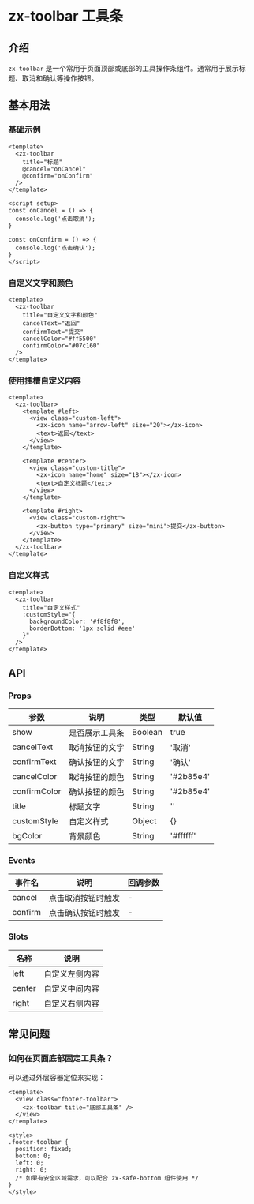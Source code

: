 # zx-toolbar 工具条

## 介绍

`zx-toolbar` 是一个常用于页面顶部或底部的工具操作条组件。通常用于展示标题、取消和确认等操作按钮。

## 基本用法

### 基础示例

```vue
<template>
  <zx-toolbar 
    title="标题" 
    @cancel="onCancel" 
    @confirm="onConfirm"
  />
</template>

<script setup>
const onCancel = () => {
  console.log('点击取消');
}

const onConfirm = () => {
  console.log('点击确认');
}
</script>
```

### 自定义文字和颜色

```vue
<template>
  <zx-toolbar 
    title="自定义文字和颜色" 
    cancelText="返回" 
    confirmText="提交" 
    cancelColor="#ff5500" 
    confirmColor="#07c160"
  />
</template>
```

### 使用插槽自定义内容

```vue
<template>
  <zx-toolbar>
    <template #left>
      <view class="custom-left">
        <zx-icon name="arrow-left" size="20"></zx-icon>
        <text>返回</text>
      </view>
    </template>
    
    <template #center>
      <view class="custom-title">
        <zx-icon name="home" size="18"></zx-icon>
        <text>自定义标题</text>
      </view>
    </template>
    
    <template #right>
      <view class="custom-right">
        <zx-button type="primary" size="mini">提交</zx-button>
      </view>
    </template>
  </zx-toolbar>
</template>
```

### 自定义样式

```vue
<template>
  <zx-toolbar 
    title="自定义样式" 
    :customStyle="{ 
      backgroundColor: '#f8f8f8', 
      borderBottom: '1px solid #eee' 
    }"
  />
</template>
```

## API

### Props

| 参数 | 说明 | 类型 | 默认值 |
| --- | --- | --- | --- |
| show | 是否展示工具条 | Boolean | true |
| cancelText | 取消按钮的文字 | String | '取消' |
| confirmText | 确认按钮的文字 | String | '确认' |
| cancelColor | 取消按钮的颜色 | String | '#2b85e4' |
| confirmColor | 确认按钮的颜色 | String | '#2b85e4' |
| title | 标题文字 | String | '' |
| customStyle | 自定义样式 | Object | {} |
| bgColor | 背景颜色 | String | '#ffffff' |

### Events

| 事件名 | 说明 | 回调参数 |
| --- | --- | --- |
| cancel | 点击取消按钮时触发 | - |
| confirm | 点击确认按钮时触发 | - |

### Slots

| 名称 | 说明 |
| --- | --- |
| left | 自定义左侧内容 |
| center | 自定义中间内容 |
| right | 自定义右侧内容 |

## 常见问题

### 如何在页面底部固定工具条？

可以通过外层容器定位来实现：

```vue
<template>
  <view class="footer-toolbar">
    <zx-toolbar title="底部工具条" />
  </view>
</template>

<style>
.footer-toolbar {
  position: fixed;
  bottom: 0;
  left: 0;
  right: 0;
  /* 如果有安全区域需求，可以配合 zx-safe-bottom 组件使用 */
}
</style>
```
